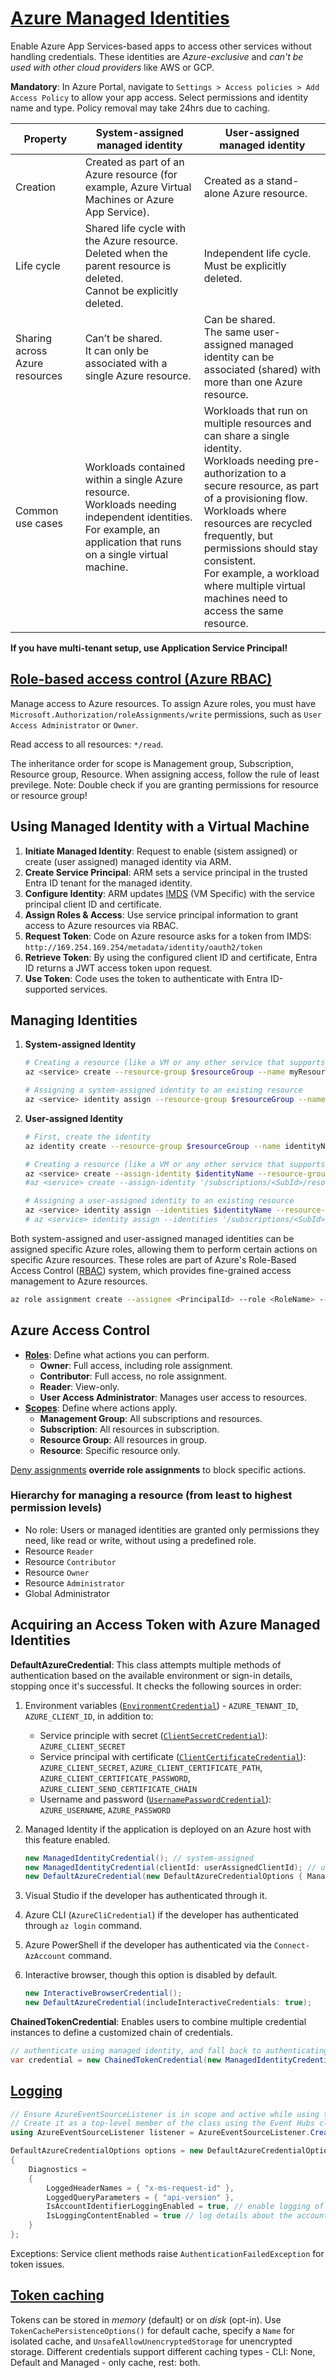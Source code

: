 # [Azure Managed Identities](https://learn.microsoft.com/en-us/entra/identity/managed-identities-azure-resources/)

Enable Azure App Services-based apps to access other services without handling credentials. These identities are _Azure-exclusive_ and _can't be used with other cloud providers_ like AWS or GCP.

**Mandatory**: In Azure Portal, navigate to `Settings > Access policies > Add Access Policy` to allow your app access. Select permissions and identity name and type. Policy removal may take 24hrs due to caching.

| Property                       | System-assigned managed identity                                                                                                                                       | User-assigned managed identity                                                                                                                                                                                                                                                                                                                                    |
| ------------------------------ | ---------------------------------------------------------------------------------------------------------------------------------------------------------------------- | ----------------------------------------------------------------------------------------------------------------------------------------------------------------------------------------------------------------------------------------------------------------------------------------------------------------------------------------------------------------- |
| Creation                       | Created as part of an Azure resource (for example, Azure Virtual Machines or Azure App Service).                                                                       | Created as a stand-alone Azure resource.                                                                                                                                                                                                                                                                                                                          |
| Life cycle                     | Shared life cycle with the Azure resource.<br>Deleted when the parent resource is deleted.<br>Cannot be explicitly deleted.                                            | Independent life cycle.<br>Must be explicitly deleted.                                                                                                                                                                                                                                                                                                            |
| Sharing across Azure resources | Can’t be shared.<br>It can only be associated with a single Azure resource.                                                                                            | Can be shared.<br>The same user-assigned managed identity can be associated (shared) with more than one Azure resource.                                                                                                                                                                                                                                           |
| Common use cases               | Workloads contained within a single Azure resource.<br>Workloads needing independent identities.<br>For example, an application that runs on a single virtual machine. | Workloads that run on multiple resources and can share a single identity.<br>Workloads needing pre-authorization to a secure resource, as part of a provisioning flow.<br>Workloads where resources are recycled frequently, but permissions should stay consistent.<br>For example, a workload where multiple virtual machines need to access the same resource. |

**If you have multi-tenant setup, use Application Service Principal!**

## [Role-based access control (Azure RBAC)](https://learn.microsoft.com/en-us/azure/role-based-access-control/role-assignments-portal#assign-a-user-as-an-administrator-of-a-subscription)

Manage access to Azure resources. To assign Azure roles, you must have `Microsoft.Authorization/roleAssignments/write` permissions, such as `User Access Administrator` or `Owner`.

Read access to all resources: `*/read`.

The inheritance order for scope is Management group, Subscription, Resource group, Resource. When assigning access, follow the rule of least previlege. Note: Double check if you are granting permissions for resource or resource group!

## Using Managed Identity with a Virtual Machine

1. **Initiate Managed Identity**: Request to enable (sistem assigned) or create (user assigned) managed identity via ARM.
1. **Create Service Principal**: ARM sets a service principal in the trusted Entra ID tenant for the managed identity.
1. **Configure Identity**: ARM updates [IMDS](https://learn.microsoft.com/en-us/azure/virtual-machines/instance-metadata-service) (VM Specific) with the service principal client ID and certificate.
1. **Assign Roles & Access**: Use service principal information to grant access to Azure resources via RBAC.
1. **Request Token**: Code on Azure resource asks for a token from IMDS: `http://169.254.169.254/metadata/identity/oauth2/token`
1. **Retrieve Token**: By using the configured client ID and certificate, Entra ID returns a JWT access token upon request.
1. **Use Token**: Code uses the token to authenticate with Entra ID-supported services.

## Managing Identities

1. **System-assigned Identity**

   ```sh
   # Creating a resource (like a VM or any other service that supports it) with a system-assigned identity
   az <service> create --resource-group $resourceGroup --name myResource --assign-identity '[system]'

   # Assigning a system-assigned identity to an existing resource
   az <service> identity assign --resource-group $resourceGroup --name myResource --identities '[system]'
   ```

1. **User-assigned Identity**

   ```sh
   # First, create the identity
   az identity create --resource-group $resourceGroup --name identityName

   # Creating a resource (like a VM or any other service that supports it) with a user-assigned identity
   az <service> create --assign-identity $identityName --resource-group $resourceGroup --name $resourceName
   #az <service> create --assign-identity '/subscriptions/<SubId>/resourcegroups/$resourceGroup/providers/Microsoft.ManagedIdentity/userAssignedIdentities/myIdentity' --resource-group $resourceGroup --name $resourceName

   # Assigning a user-assigned identity to an existing resource
   az <service> identity assign --identities $identityName --resource-group $resourceGroup --name $resourceName
   # az <service> identity assign --identities '/subscriptions/<SubId>/resourcegroups/$resourceGroup/providers/Microsoft.ManagedIdentity/userAssignedIdentities/myIdentity' --resource-group $resourceGroup --name $resourceName
   ```

Both system-assigned and user-assigned managed identities can be assigned specific Azure roles, allowing them to perform certain actions on specific Azure resources. These roles are part of Azure's Role-Based Access Control ([RBAC](https://docs.microsoft.com/en-us/azure/role-based-access-control/overview)) system, which provides fine-grained access management to Azure resources.

```sh
az role assignment create --assignee <PrincipalId> --role <RoleName> --scope <Scope>
```

## Azure Access Control

- [**Roles**](https://docs.microsoft.com/en-us/azure/role-based-access-control/role-definitions): Define what actions you can perform.
  - **Owner**: Full access, including role assignment.
  - **Contributor**: Full access, no role assignment.
  - **Reader**: View-only.
  - **User Access Administrator**: Manages user access to resources.
- [**Scopes**](https://docs.microsoft.com/en-us/azure/role-based-access-control/scope-overview): Define where actions apply.
  - **Management Group**: All subscriptions and resources.
  - **Subscription**: All resources in subscription.
  - **Resource Group**: All resources in group.
  - **Resource**: Specific resource only.

[Deny assignments](https://docs.microsoft.com/en-us/azure/role-based-access-control/deny-assignments) **override role assignments** to block specific actions.

### Hierarchy for managing a resource (from least to highest permission levels)

- No role: Users or managed identities are granted only permissions they need, like read or write, without using a predefined role.
- Resource `Reader`
- Resource `Contributor`
- Resource `Owner`
- Resource `Administrator`
- Global Administrator

## Acquiring an Access Token with Azure Managed Identities

**DefaultAzureCredential**: This class attempts multiple methods of authentication based on the available environment or sign-in details, stopping once it's successful. It checks the following sources in order:

1. Environment variables ([`EnvironmentCredential`](https://learn.microsoft.com/en-us/dotnet/api/azure.identity.environmentcredential?view=azure-dotnet)) - `AZURE_TENANT_ID`, `AZURE_CLIENT_ID`, in addition to:
   - Service principle with secret ([`ClientSecretCredential`](https://learn.microsoft.com/en-us/dotnet/api/azure.identity.clientsecretcredential?view=azure-dotnet)): `AZURE_CLIENT_SECRET`
   - Service principal with certificate ([`ClientCertificateCredential`](https://learn.microsoft.com/en-us/dotnet/api/azure.identity.clientcertificatecredential?view=azure-dotnet)): `AZURE_CLIENT_SECRET`, `AZURE_CLIENT_CERTIFICATE_PATH`, `AZURE_CLIENT_CERTIFICATE_PASSWORD`, `AZURE_CLIENT_SEND_CERTIFICATE_CHAIN`
   - Username and password ([`UsernamePasswordCredential`](https://learn.microsoft.com/en-us/dotnet/api/azure.identity.usernamepasswordcredential?view=azure-dotnet)): `AZURE_USERNAME`, `AZURE_PASSWORD`
1. Managed Identity if the application is deployed on an Azure host with this feature enabled.

   ```cs
   new ManagedIdentityCredential(); // system-assigned
   new ManagedIdentityCredential(clientId: userAssignedClientId); // user-assigned
   new DefaultAzureCredential(new DefaultAzureCredentialOptions { ManagedIdentityClientId = userAssignedClientId }); // user-assigned
   ```

1. Visual Studio if the developer has authenticated through it.
1. Azure CLI (`AzureCliCredential`) if the developer has authenticated through `az login` command.
1. Azure PowerShell if the developer has authenticated via the `Connect-AzAccount` command.
1. Interactive browser, though this option is disabled by default.

   ```cs
   new InteractiveBrowserCredential();
   new DefaultAzureCredential(includeInteractiveCredentials: true);
   ```

**ChainedTokenCredential**: Enables users to combine multiple credential instances to define a customized chain of credentials.

```csharp
// authenticate using managed identity, and fall back to authenticating via the Azure CLI if managed identity is unavailable in the current environment
var credential = new ChainedTokenCredential(new ManagedIdentityCredential(), new AzureCliCredential());
```

## [Logging](https://github.com/Azure/azure-sdk-for-net/blob/Azure.Identity_1.9.0/sdk/core/Azure.Core/samples/Diagnostics.md#logging)

```cs
// Ensure AzureEventSourceListener is in scope and active while using the client library for log collection.
// Create it as a top-level member of the class using the Event Hubs client.
using AzureEventSourceListener listener = AzureEventSourceListener.CreateConsoleLogger();

DefaultAzureCredentialOptions options = new DefaultAzureCredentialOptions
{
    Diagnostics =
    {
        LoggedHeaderNames = { "x-ms-request-id" },
        LoggedQueryParameters = { "api-version" },
        IsAccountIdentifierLoggingEnabled = true, // enable logging of sensitive information
        IsLoggingContentEnabled = true // log details about the account that was used to attempt authentication and authorization
    }
};
```

Exceptions: Service client methods raise `AuthenticationFailedException` for token issues.

## [Token caching](https://github.com/Azure/azure-sdk-for-net/blob/Azure.Identity_1.9.0/sdk/identity/Azure.Identity/samples/TokenCache.md)

Tokens can be stored in _memory_ (default) or on _disk_ (opt-in). Use `TokenCachePersistenceOptions()` for default cache, specify a `Name` for isolated cache, and `UnsafeAllowUnencryptedStorage` for unencrypted storage. Different credentials support different caching types - CLI: None, Default and Managed - only cache, rest: both.
